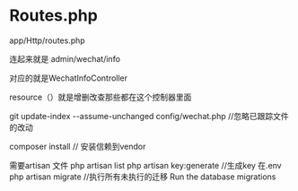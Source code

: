 

# Routes.php


app/Http/routes.php

连起来就是 admin/wechat/info


对应的就是WechatInfoController

resource（）就是增删改查那些都在这个控制器里面


git update-index --assume-unchanged config/wechat.php //忽略已跟踪文件的改动

composer install // 安装信赖到vendor

需要artisan 文件
php artisan list
php artisan key:generate  //生成key 在.env
php artisan migrate //执行所有未执行的迁移 Run the database migrations